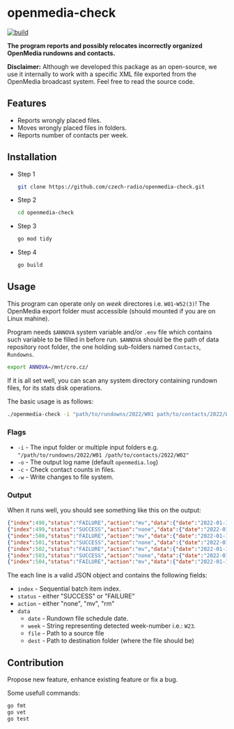 # openmedia-check

[![build](https://github.com/czech-radio/openmedia-check/actions/workflows/main.yml/badge.svg)](https://github.com/czech-radio/openmedia-check/actions/workflows/main.yml)

**The program reports and possibly relocates incorrectly organized OpenMedia rundowns and contacts.**

**Disclaimer:** Although we developed this package as an open-source, we use it internally to work with a specific XML file exported from the OpenMedia broadcast system. Feel free to read the source code.

## Features

- Reports wrongly placed files.
- Moves wrongly placed files in folders.
- Reports number of contacts per week.

## Installation

- Step 1
  ```bash
  git clone https://github.com/czech-radio/openmedia-check.git
  ```
- Step 2
  ```bash
  cd openmedia-check
  ```
- Step 3
  ```bash
  go mod tidy
  ```
- Step 4
  ```bash
  go build
  ```

## Usage

This program can operate only on *week* directores i.e. `W01`-`W52(3)`!
The OpenMedia export folder must accessible (should mounted if you are on Linux mahine).

Program needs `$ANNOVA` system variable and/or `.env` file which contains such variable to be filled in before run.
`$ANNOVA` should be the path of data repository root folder, the one holding sub-folders named `Contacts`, `Rundowns`.
```bash
export ANNOVA=/mnt/cro.cz/

```

If it is all set well, you can scan any system directory containing rundown files, for its stats disk operations.


The basic usage is as follows:

```bash
./openmedia-check -i "path/to/rundowns/2022/W01 path/to/contacts/2022/W02"
```

### Flags

- `-i` - The input folder or multiple input folders e.g. `"/path/to/rundowns/2022/W01 /path/to/contacts/2022/W02"`
- `-o` - The output log name (default `openmedia.log`)
- `-c` - Check contact counts in files.
- `-w` - Write changes to file system.

### Output

When it runs well, you should see something like this on the output:

```json
{"index":498,"status":"FAILURE","action":"mv","data":{"date":"2022-01-15","week":"W02","file":"data/Rundowns/2022/W01/RD_20-24_RŽ_Sport_-_Sobota_15_01_2022_2_9905892_20220115234504.xml","dest":"data/Rundowns/2022/W02"}}
{"index":499,"status":"SUCCESS","action":"none","data":{"date":"2022-01-06","week":"W01","file":"data/Rundowns/2022/W01/RD_20-24_RŽ_Sport_-_Thu__06_01_2022_2_9802737_20220106234505.xml","dest":"data/Rundowns/2022/W01"}}
{"index":500,"status":"FAILURE","action":"mv","data":{"date":"2022-01-13","week":"W02","file":"data/Rundowns/2022/W01/RD_20-24_RŽ_Sport_-_Thu__13_01_2022_2_9882830_20220113234503.xml","dest":"data/Rundowns/2022/W02"}}
{"index":501,"status":"SUCCESS","action":"none","data":{"date":"2022-01-04","week":"W01","file":"data/Rundowns/2022/W01/RD_20-24_RŽ_Sport_-_Tue__04_01_2022_2_9774691_20220104234504.xml","dest":"data/Rundowns/2022/W01"}}
{"index":502,"status":"FAILURE","action":"mv","data":{"date":"2022-01-11","week":"W02","file":"data/Rundowns/2022/W01/RD_20-24_RŽ_Sport_-_Tue__11_01_2022_2_9857136_20220111234504.xml","dest":"data/Rundowns/2022/W02"}}
{"index":503,"status":"SUCCESS","action":"none","data":{"date":"2022-01-05","week":"W01","file":"data/Rundowns/2022/W01/RD_20-24_RŽ_Sport_-_Wed__05_01_2022_2_9788319_20220105234504.xml","dest":"data/Rundowns/2022/W01"}}
{"index":504,"status":"FAILURE","action":"mv","data":{"date":"2022-01-12","week":"W02","file":"data/Rundowns/2022/W01/RD_20-24_RŽ_Sport_-_Wed__12_01_2022_2_9870175_20220112234504.xml","dest":"data/Rundowns/2022/W02"}}
```

The each line is a valid JSON object and contains the following fields:

- `index` - Sequential batch item index.
- `status` - either "SUCCESS" or "FAILURE"
- `action` - either "none", "mv", "rm"
- `data`
  - `date` - Rundown file schedule date.  
  - `week` - String representing detected week-number i.e.: `W23`.
  - `file` - Path to a source file
  - `dest` - Path to destination folder (where the file should be)

## Contribution

Propose new feature, enhance existing feature or fix a bug.


Some usefull commands:

```bash
go fmt
go vet
go test
```
